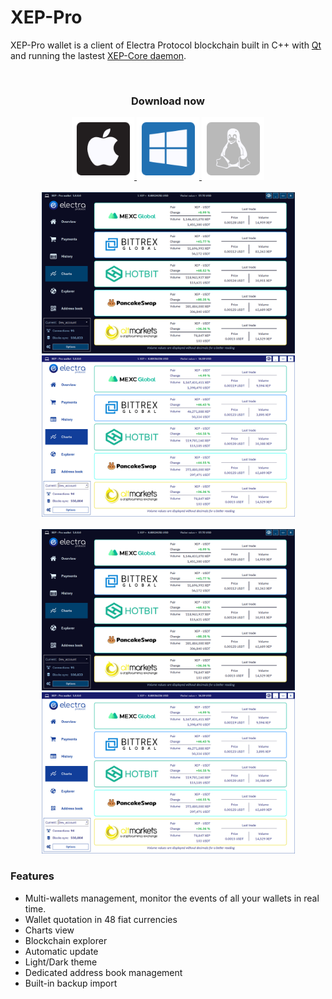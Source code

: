 # XEP-Pro

XEP-Pro wallet is a client of Electra Protocol blockchain built in C++ with [Qt](https://www.qt.io) and running the lastest [XEP-Core daemon](https://github.com/ElectraProtocol/XEP-Core/releases/tag/v1.0.4.0).

<!-- DOWNLOAD -->
<div align="center">
  <br />
  <h3 align="center">Download now</h3>
   <a href="https://github.com/ElectraProtocol/XEP-Pro-wallet/releases/download/client-1.0.0.0/XEP-Pro-setup-mac.dmg">
    <img src="icons/apple.png" width="100" height="100">
  </a>
  <a href="https://github.com/ElectraProtocol/XEP-Pro-wallet/releases/download/client-1.0.0.0/XEP-Pro-setup-windows.exe">
    <img src="icons/windows.png" width="100" height="100">
  </a>
  <a href="https://github.com/ElectraProtocol/XEP-Pro-wallet/releases/download/client-1.0.0.0/XEP-Pro-setup-linux.run">
    <img src="icons/linux.png" width="100" height="100">
  </a>
  <br />
</div>

<!-- WALLET PREVIEW -->
<div align="center">
  <br />
  <a href="https://raw.githubusercontent.com/ElectraProtocol/XEP-Pro-wallet/main/images/dark_theme.png">
    <img src="images/dark_theme.png" alt="dark" width="405" height="258">
  </a>
  <a href="https://raw.githubusercontent.com/ElectraProtocol/XEP-Pro-wallet/main/images/light_theme.png">
    <img src="images/light_theme.png" alt="light" width="405" height="258">
  </a>
</div>
<div align="center">
  <br />
  <a href="https://raw.githubusercontent.com/ElectraProtocol/XEP-Pro-wallet/main/images/light_overview.png">
    <img src="images/dark_theme.png" alt="dark" width="405" height="258">
  </a>
  <a href="https://raw.githubusercontent.com/ElectraProtocol/XEP-Pro-wallet/main/images/payment_view_dark.png">
    <img src="images/light_theme.png" alt="light" width="405" height="258">
  </a>
</div>

### Features

- Multi-wallets management, monitor the events of all your wallets in real time.
- Wallet quotation in 48 fiat currencies
- Charts view
- Blockchain explorer
- Automatic update
- Light/Dark theme
- Dedicated address book management
- Built-in backup import
